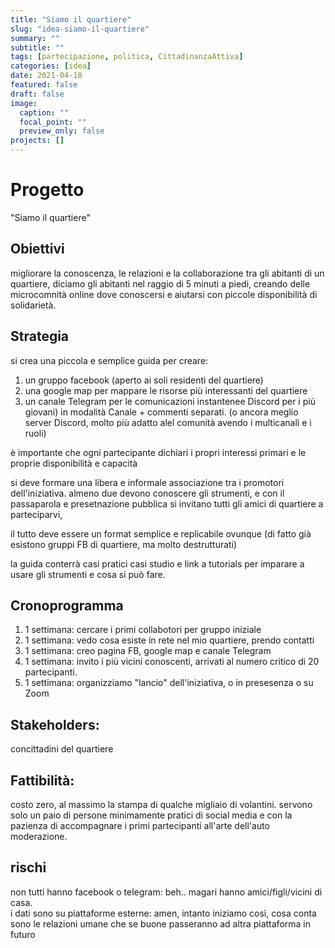 ```yaml
---
title: "Siamo il quartiere"
slug: "idea-siamo-il-quartiere"
summary: ""
subtitle: ""
tags: [partecipazione, politica, CittadinanzaAttiva]
categories: [idea]
date: 2021-04-18
featured: false
draft: false
image:
  caption: ""
  focal_point: ""
  preview_only: false
projects: []
---
```


# Progetto

"Siamo il quartiere"

## Obiettivi
migliorare la conoscenza, le relazioni e la collaborazione tra gli abitanti di un quartiere, diciamo gli abitanti nel raggio di 5 minuti a piedi, creando delle microcomnità online dove conoscersi e aiutarsi con piccole disponibilità di solidarietà.

## Strategia
si crea una piccola e semplice guida per creare:

1. un gruppo facebook (aperto ai soli residenti del quartiere)
2. una google map per mappare le risorse più interessanti del quartiere
3. un canale Telegram per le comunicazioni instantenee Discord per i più giovani) in modalità Canale + commenti separati. (o ancora meglio server Discord, molto più adatto alel comunità avendo i multicanali e i ruoli)

è importante che ogni partecipante dichiari i propri interessi primari e le proprie disponibilità e capacità

si deve formare una libera e informale associazione tra i promotori dell'iniziativa. almeno due devono conoscere gli strumenti, e con il passaparola e presetnazione pubblica si invitano tutti gli amici di quartiere a parteciparvi, 

il tutto deve essere un format semplice e replicabile ovunque (di fatto già esistono gruppi FB di quartiere, ma molto destrutturati)

la guida conterrà casi pratici casi studio e link a tutorials per imparare a usare gli strumenti e cosa si può fare.

## Cronoprogramma
1. 1 settimana: cercare i primi collabotori per gruppo iniziale
2. 1 settimana: vedo cosa esiste in rete nel mio quartiere, prendo contatti
3. 1 settimana: creo pagina FB, google map e canale Telegram
4. 1 settimana: invito i più vicini conoscenti, arrivati al numero critico di 20 partecipanti.
5. 1 settimana: organizziamo "lancio" dell'iniziativa, o in presesenza o su Zoom

## Stakeholders:
concittadini del quartiere

## Fattibilità:
costo zero, al massimo la stampa di qualche migliaio di volantini.
servono solo un paio di persone  minimamente pratici di social media e con la pazienza di accompagnare i primi partecipanti all'arte dell'auto moderazione.

## rischi
non tutti hanno facebook o telegram: beh.. magari hanno amici/figli/vicini di casa.  
i dati sono su piattaforme esterne:  amen, intanto iniziamo così, cosa conta sono le relazioni umane che se buone passeranno ad altra piattaforma in futuro
